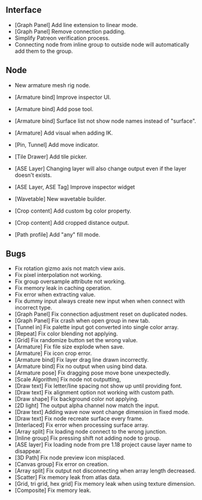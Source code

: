 ## Interface
- [Graph Panel] Add line extension to linear mode.
- [Graph Panel] Remove connection padding.
- Simplify Patreon verification process.
- Connecting node from inline group to outside node will automatically add them to the group.

## Node

- New armature mesh rig node.



- [Armature bind] Improve inspector UI.
- [Armature bind] Add pose tool.
- [Armature bind] Surface list not show node names instead of "surface".
- [Armature] Add visual when adding IK.
- [Pin, Tunnel] Add move indicator.
- [Tile Drawer] Add tile picker.
- [ASE Layer] Changing layer will also change output even if the layer doesn't exists.
- [ASE Layer, ASE Tag] Improve inspector widget
- [Wavetable] New wavetable builder.
- [Crop content] Add custom bg color property.
- [Crop content] Add cropped distance output.
- [Path profile] Add "any" fill mode. 

## Bugs
- Fix rotation gizmo axis not match view axis.
- Fix pixel interpolation not working.
- Fix group oversample attribute not working.
- Fix memory leak in caching operation.
- Fix error when extracting value.
- Fix dummy input always create new input when when connect with incorrect type.
- [Graph Panel] Fix connection adjustment reset on duplicated nodes.
- [Graph Panel] Fix crash when open group in new tab.
- [Tunnel in] Fix palette input got converted into single color array.
- [Repeat] Fix color blending not applying.
- [Grid] Fix randomize button set the wrong value.
- [Armature] Fix file size explode when save.
- [Armature] Fix icon crop error.
- [Armature bind] Fix layer drag line drawn incorrectly.
- [Armature bind] Fix no output when using bind data.
- [Armature pose] Fix dragging pose move bone unexpectedly.
- [Scale Algorithm] Fix node not outputting,
- [Draw text] Fix letter/line spacing not show up until providing font.
- [Draw text] Fix alignment option not working with custom path.
- [Draw shape] Fix background color not applying.
- [2D light] The output alpha channel now match the input.
- [Draw text] Adding wave now wont change dimension in fixed mode.
- [Draw text] Fix node recreate surface every frame.
- [Interlaced] Fix error when processing surface array.
- [Array split] Fix loading node connect to the wrong junction.
- [Inline group] Fix pressing shift not adding node to group.
- [ASE layer] Fix loading node from pre 1.18 project cause layer name to disappear.
- [3D Path] Fix node preview icon misplaced.
- [Canvas group] Fix error on creation.
- [Array split] Fix output not disconnecting when array length decreased.
- [Scatter] Fix memory leak from atlas data.
- [Grid, tri grid, hex grid] Fix memory leak when using texture dimension.
- [Composite] Fix memory leak.